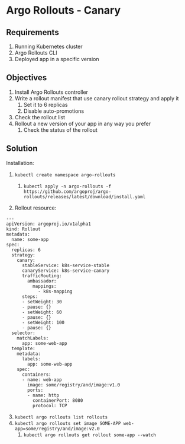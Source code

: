 # Argo Rollouts - Canary

## Requirements

1. Running Kubernetes cluster
2. Argo Rollouts CLI
3. Deployed app in a specific version

## Objectives

1. Install Argo Rollouts controller
2. Write a rollout manifest that use canary rollout strategy and apply it
   1. Set it to 6 replicas
   2. Disable auto-promotions
3. Check the rollout list
4. Rollout a new version of your app in any way you prefer
   1. Check the status of the rollout

## Solution

Installation:

1. `kubectl create namespace argo-rollouts`
   1. `kubectl apply -n argo-rollouts -f https://github.com/argoproj/argo-rollouts/releases/latest/download/install.yaml`

2. Rollout resource:

```
---
apiVersion: argoproj.io/v1alpha1
kind: Rollout
metadata:
  name: some-app
spec:
  replicas: 6
  strategy:
    canary:
      stableService: k8s-service-stable
      canaryService: k8s-service-canary
      trafficRouting:
        ambassador:
          mappings:
            - k8s-mapping
      steps:
      - setWeight: 30
      - pause: {}
      - setWeight: 60
      - pause: {}
      - setWeight: 100
      - pause: {}   
  selector:
    matchLabels:
      app: some-web-app
  template:
    metadata:
      labels:
        app: some-web-app
    spec:
      containers:
      - name: web-app
        image: some/registry/and/image:v1.0
        ports:
        - name: http
          containerPort: 8080
          protocol: TCP
```

3. `kubectl argo rollouts list rollouts`
4. `kubectl argo rollouts set image SOME-APP web-app=some/registry/and/image:v2.0`
   1. `kubectl argo rollouts get rollout some-app --watch`